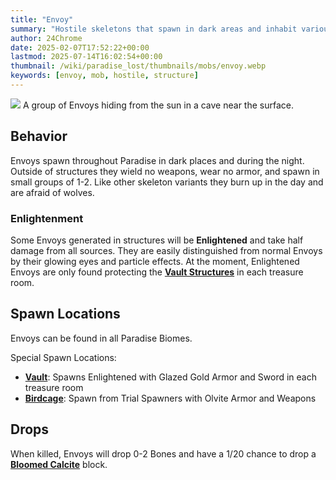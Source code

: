 ```yaml
---
title: "Envoy"
summary: "Hostile skeletons that spawn in dark areas and inhabit various structures"
author: 24Chrome
date: 2025-02-07T17:52:22+00:00
lastmod: 2025-07-14T16:02:54+00:00
thumbnail: /wiki/paradise_lost/thumbnails/mobs/envoy.webp
keywords: [envoy, mob, hostile, structure]
---
```


<img src="/wiki/paradise_lost/mobs/envoy.webp">
A group of Envoys hiding from the sun in a cave near the surface.

## Behavior
Envoys spawn throughout Paradise in dark places and during the night. Outside of structures they wield no weapons, wear no armor, and spawn in small groups of 1-2. Like other skeleton variants they burn up in the day and are afraid of wolves.

### Enlightenment
Some Envoys generated in structures will be **Enlightened** and take half damage from all sources. They are easily distinguished from normal Envoys by their glowing eyes and particle effects. At the moment, Enlightened Envoys are only found protecting the **[Vault Structures](/wiki/paradise-lost/structures/vault/)** in each treasure room.

## Spawn Locations
Envoys can be found in all Paradise Biomes.

Special Spawn Locations:
* **[Vault](/wiki/paradise-lost/structures/vault/)**: Spawns Enlightened with Glazed Gold Armor and Sword in each treasure room
* **[Birdcage](/wiki/paradise-lost/structures/birdcage/)**: Spawn from Trial Spawners with Olvite Armor and Weapons

## Drops
When killed, Envoys will drop 0-2 Bones and have a 1/20 chance to drop a **[Bloomed Calcite](/wiki/paradise-lost/guides/getting-started/)** block.
